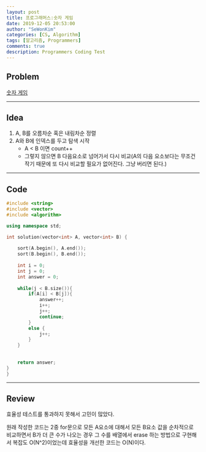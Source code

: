 ```yaml
---
layout: post
title: 프로그래머스:숫자 게임
date: 2019-12-05 20:53:00
author: "SeWonKim"
categories: [CS, Algorithm]
tags: [알고리즘, Programmers]
comments: true
description: Programmers Coding Test
---
```


## Problem

[숫자 게임](https://www.welcomekakao.com/learn/courses/30/lessons/12987)

---

## Idea

1. A, B를 오름차순 혹은 내림차순 정렬
2. A와 B에 인덱스를 두고 탐색 시작        
    - A < B 이면 count++       
    - 그렇지 않으면 B 다음요소로 넘어가서 다시 비교(A의 다음 요소보다는 무조건 작기 때문에 또 다시 비교할 필요가 없어진다. 그냥 버리면 된다.)


---

## Code
```cpp
#include <string>
#include <vector>
#include <algorithm>

using namespace std;

int solution(vector<int> A, vector<int> B) {
    
    sort(A.begin(), A.end());
    sort(B.begin(), B.end());
    
    int i = 0;
    int j = 0;
    int answer = 0;
    
    while(j < B.size()){
        if(A[i] < B[j]){
            answer++;
            i++;
            j++;
            continue;
        }
        else {
            j++;
        }
    }
    
    
    return answer;
}
}
```

---

## Review

효율성 테스트를 통과하지 못해서 고민이 많았다.

원래 작성한 코드는 2중 for문으로 모든 A요소에 대해서 모든 B요소 값을 순차적으로 비교하면서 B가 더 큰 수가 나오는 경우 그 수를 배열에서 erase 하는 방법으로 구현해서 복잡도 O(N^2)이었는데 효율성을 개선한 코드는 O(N)이다.
